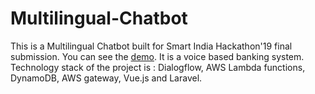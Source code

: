 # Multilingual-Chatbot
This is a Multilingual Chatbot built for Smart India Hackathon'19 final submission.
You can see the [demo](https://www.youtube.com/watch?v=T1cBttVZ-7c).
It is a voice based banking system. 
Technology stack of the project is : Dialogflow, AWS Lambda functions, DynamoDB, AWS gateway, Vue.js and Laravel.
